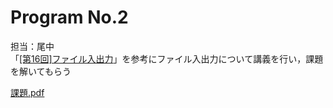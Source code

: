 # Program No.2
担当：尾中  
「[[第16回]ファイル入出力](http://www.isl.ne.jp/pcsp/beginC/C_Language_16.html)」を参考にファイル入出力について講義を行い，課題を解いてもらう  

[課題.pdf](problem.pdf)
